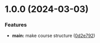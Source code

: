 # 1.0.0 (2024-03-03)


### Features

* **main:** make course structure ([0d2e792](https://github.com/rmkarmazyan/os-intro/commit/0d2e792525952ee42ab211eedb2c00acb9d195bf))



